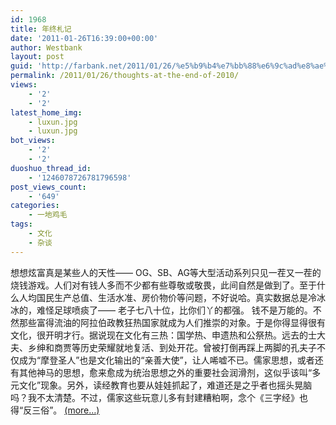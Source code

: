 ```yaml
---
id: 1968
title: 年终札记
date: '2011-01-26T16:39:00+00:00'
author: Westbank
layout: post
guid: 'http://farbank.net/2011/01/26/%e5%b9%b4%e7%bb%88%e6%9c%ad%e8%ae%b0/'
permalink: /2011/01/26/thoughts-at-the-end-of-2010/
views:
    - '2'
    - '2'
latest_home_img:
    - luxun.jpg
    - luxun.jpg
bot_views:
    - '2'
    - '2'
duoshuo_thread_id:
    - '1246078726781796598'
post_views_count:
    - '649'
categories:
    - 一地鸡毛
tags:
    - 文化
    - 杂谈
---
```


想想炫富真是某些人的天性—— OG、SB、AG等大型活动系列只见一茬又一茬的烧钱游戏。人们对有钱人多而不少都有些尊敬或敬畏，此间自然是做到了。至于什么人均国民生产总值、生活水准、房价物价等问题，不好说哈。真实数据总是冷冰冰的，难怪足球喷痰了—— 老子七八十位，比你们丫的都强。 钱不是万能的。不然那些富得流油的阿拉伯政教狂热国家就成为人们推崇的对象。于是你得显得很有文化，很开明才行。据说现在文化有三热：国学热、申遗热和公祭热。远去的士大夫、乡绅和商贾等历史荣耀就地复活、到处开花。曾被打倒再踩上两脚的孔夫子不仅成为“摩登圣人”也是文化输出的“亲善大使”，让人唏嘘不已。儒家思想，或者还有其他神马的思想，愈来愈成为统治思想之外的重要社会润滑剂，这似乎该叫“多元文化”现象。另外，读经教育也要从娃娃抓起了，难道还是之乎者也摇头晃脑吗？我不太清楚。不过，儒家这些玩意儿多有封建糟粕啊，念个《三字经》也得“反三俗”。 [<span aria-label="Continue reading 年终札记">(more…)</span>](http://farbank.net/2011/01/26/thoughts-at-the-end-of-2010/#more-1968)